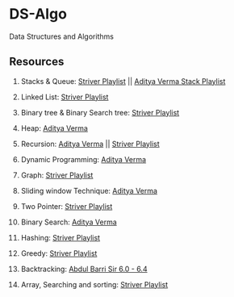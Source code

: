 # DS-Algo

Data Structures and Algorithms

## Resources

1. Stacks & Queue: [Striver Playlist](https://www.youtube.com/watch?v=GYptUgnIM_I&list=PLgUwDviBIf0oSO572kQ7KCSvCUh1AdILj&t=0s) || [Aditya Verma Stack Playlist](https://www.youtube.com/playlist?list=PL_z_8CaSLPWdeOezg68SKkeLN4-T_jNHd)

2. Linked List: [Striver Playlist](https://www.youtube.com/watch?v=iRtLEoL-r-g&list=PLgUwDviBIf0r47RKH7fdWN54AbWFgGuii&t=0s)

3. Binary tree & Binary Search tree: [Striver Playlist](https://www.youtube.com/watch?v=OYqYEM1bMK8&list=PLgUwDviBIf0q8Hkd7bK2Bpryj2xVJk8Vk&t=0s)

4. Heap: [Aditya Verma](https://www.youtube.com/playlist?list=PL_z_8CaSLPWdtY9W22VjnPxG30CXNZpI9)

5. Recursion: [Aditya Verma](https://www.youtube.com/playlist?list=PL_z_8CaSLPWeT1ffjiImo0sYTcnLzo-wY) || [Striver Playlist](https://www.youtube.com/watch?v=OyZFFqQtu98&list=PLgUwDviBIf0rQ6cnlaHRMuOp4H_D-7hwP&t=0s)

6. Dynamic Programming: [Aditya Verma](https://www.youtube.com/playlist?list=PL_z_8CaSLPWekqhdCPmFohncHwz8TY2Go)

7. Graph: [Striver Playlist](https://www.youtube.com/watch?v=YTtpfjGlH2M&list=PLgUwDviBIf0rGEWe64KWas0Nryn7SCRWw&t=0s)

8. Sliding window Technique: [Aditya Verma](https://www.youtube.com/playlist?list=PL_z_8CaSLPWeM8BDJmIYDaoQ5zuwyxnfj)

9. Two Pointer: [Striver Playlist](https://www.youtube.com/watch?v=onLoX6Nhvmg&list=PLgUwDviBIf0rBT8io74a95xT-hDFZonNs&t=0s)

10. Binary Search: [Aditya Verma](https://www.youtube.com/playlist?list=PL_z_8CaSLPWeYfhtuKHj-9MpYb6XQJ_f2)

11. Hashing: [Striver Playlist](https://www.youtube.com/watch?v=dRUpbt8vHpo&list=PLgUwDviBIf0rVwua0kKYlsS_ik_1lyVK_&t=0s)

12. Greedy: [Striver Playlist](https://www.youtube.com/watch?v=II6ziNnub1Q&list=PLgUwDviBIf0pmWCl2nepwGDO05a0-7EfJ&t=0s)

13. Backtracking: [Abdul Barri Sir 6.0 - 6.4](https://www.youtube.com/watch?v=DKCbsiDBN6c&list=PLDN4rrl48XKpZkf03iYFl-O29szjTrs_O&index=63&ab_channel=AbdulBari)

14. Array, Searching and sorting: [Striver Playlist](https://www.youtube.com/watch?v=32Ll35mhWg0&list=PLgUwDviBIf0rPG3Ictpu74YWBQ1CaBkm2&t=0s)
